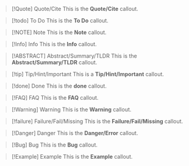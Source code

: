 > [!Quote] Quote/Cite 
> This is the **Quote/Cite** callout.

> [!todo] To Do This is the **To Do** callout.

> [!NOTE] Note 
> This is the **Note** callout.

> [!Info] Info 
> This is the **Info** callout.

> [!ABSTRACT] Abstract/Summary/TLDR 
> This is the **Abstract/Summary/TLDR** callout.

> [!tip] Tip/Hint/Important 
> This is a **Tip/Hint/Important** callout.

> [!done] Done 
> This is the **done** callout.

> [!FAQ] FAQ 
> This is the **FAQ** callout.

> [!Warning] Warning 
> This is the **Warning** callout.

> [!failure] Failure/Fail/Missing
> This is the **Failure/Fail/Missing** callout.

> [!Danger] Danger 
> This is the **Danger/Error** callout.

> [!Bug] Bug 
> This is the **Bug** callout.

> [!Example] Example 
> This is the **Example** callout.